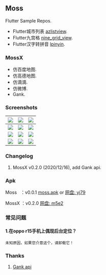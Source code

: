## Moss
Flutter Sample Repos.
* Flutter城市列表 [azlistview](https://github.com/flutterchina/azlistview).
* Flutter九宫格 [nine_grid_view](https://github.com/flutterchina/nine_grid_view).
* Flutter汉字转拼音 [lpinyin](https://github.com/flutterchina/lpinyin).

### MossX
* 仿百度地图.
* 仿高德地图.
* 仿滴滴.
* 仿微博.
* Gank.

### Screenshots
|![](https://s1.ax1x.com/2020/11/08/BTak38.png)|![](https://s1.ax1x.com/2020/11/08/BTa6DH.png)|![](https://s1.ax1x.com/2020/11/08/BTacbd.png)|
|:---:|:---:|:---:|
|![](https://s1.ax1x.com/2020/11/08/BTaeBj.png)|![](https://s1.ax1x.com/2020/11/08/BTaRUI.png)|![](https://s1.ax1x.com/2020/11/08/BTajP0.png)|
|![](https://s1.ax1x.com/2020/11/08/BTauEn.png)|![](https://s1.ax1x.com/2020/08/05/ar0fk4.gif)|![](https://s1.ax1x.com/2020/08/05/ar07X6.gif)|
|![](https://s3.ax1x.com/2020/12/16/rQbBjS.png)|![](https://s3.ax1x.com/2020/12/16/rQb1XD.png)|![](https://s3.ax1x.com/2020/12/16/rQbF6U.png)|

### Changelog
1. MossX v0.2.0 (2020/12/16), add Gank api.

### Apk
Moss&nbsp;&nbsp; ：v0.0.1 [moss.apk](https://github.com/Sky24n/Doc/blob/master/apks/moss.apk) or [网盘: yj79](https://pan.baidu.com/s/1LdGKcHlFAMsdKWk7U1jN_A)  

MossX ：v0.2.0 [网盘: m5e2](https://pan.baidu.com/s/1rIQBs6rHvcz9WgkgEmO1NQ)

### 常见问题
#### 1.在oppo r15手机上偶现后台定位？
    未知原因，如果您介意这个，请卸载它！

### Thanks
1. [Gank api](https://gank.io/)
